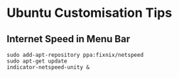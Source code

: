 # Ubuntu Customisation Tips

## Internet Speed in Menu Bar

```
sudo add-apt-repository ppa:fixnix/netspeed
sudo apt-get update
indicator-netspeed-unity &
```
